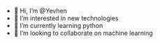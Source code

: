- 👋 Hi, I’m @Yevhen
- 👀 I’m interested in new technologies
- 🌱 I’m currently learning python
- 💞️ I’m looking to collaborate on machine learning
<!--- 📫 How to reach me ... --->

<!---
evheniu/evheniu is a ✨ special ✨ repository because its `README.md` (this file) appears on your GitHub profile.
You can click the Preview link to take a look at your changes.
--->
